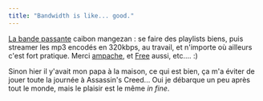```yaml
---
title: "Bandwidth is like... good."
---
```


[La bande passante](http://la.bande.passante.caibon.mangezan.com) caibon
mangezan : se faire des playlists biens, puis streamer les mp3 encodés en
320kbps, au travail, et n'importe où ailleurs c'est fort pratique. Merci
[ampache](http://ampache.org), et [Free](http://free.fr) aussi, etc.... :)

Sinon hier il y'avait mon papa à la maison, ce qui est bien, ça m'a éviter de
jouer toute la journée à Assassin's Creed... Oui je débarque un peu après tout
le monde, mais le plaisir est le même _in fine_.

